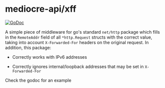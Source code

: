 # mediocre-api/xff

[![GoDoc](https://godoc.org/github.com/mediocregopher/mediocre-api/xff?status.svg)](https://godoc.org/github.com/mediocregopher/mediocre-api/xff)

A simple piece of middleware for go's standard `net/http` package which fills in
the `RemoteAddr` field of all `*http.Request` structs with the correct value,
taking into account `X-Forwarded-For` headers on the original request. In
addition, this package:

* Correctly works with IPv6 addresses

* Correctly ignores internal/loopback addresses that may be set in
  `X-Forwarded-For`

Check the godoc for an example

